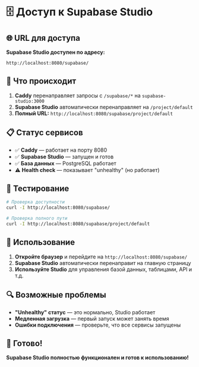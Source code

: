 # 🗄️ Доступ к Supabase Studio

## 🌐 URL для доступа

**Supabase Studio доступен по адресу:**

```
http://localhost:8080/supabase/
```

## 🔧 Что происходит

1. **Caddy** перенаправляет запросы с `/supabase/*` на `supabase-studio:3000`
2. **Supabase Studio** автоматически перенаправляет на `/project/default`
3. **Полный URL:** `http://localhost:8080/supabase/project/default`

## 📋 Статус сервисов

- ✅ **Caddy** — работает на порту 8080
- ✅ **Supabase Studio** — запущен и готов
- ✅ **База данных** — PostgreSQL работает
- ⚠️ **Health check** — показывает "unhealthy" (но работает)

## 🧪 Тестирование

```bash
# Проверка доступности
curl -I http://localhost:8080/supabase/

# Проверка полного пути
curl -I http://localhost:8080/supabase/project/default
```

## 🎯 Использование

1. **Откройте браузер** и перейдите на `http://localhost:8080/supabase/`
2. **Supabase Studio** автоматически перенаправит на главную страницу
3. **Используйте Studio** для управления базой данных, таблицами, API и т.д.

## 🔍 Возможные проблемы

- **"Unhealthy" статус** — это нормально, Studio работает
- **Медленная загрузка** — первый запуск может занять время
- **Ошибки подключения** — проверьте, что все сервисы запущены

## 🚀 Готово!

**Supabase Studio полностью функционален и готов к использованию!**
